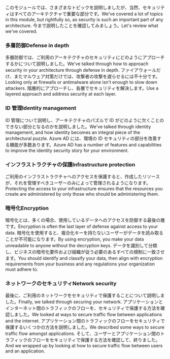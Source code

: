 <span data-ttu-id="8505f-101">このモジュールでは、さまざまなトピックを説明しましたが、当然、セキュリティはすべてのアーキテクチャで重要な部分です。</span><span class="sxs-lookup"><span data-stu-id="8505f-101">We've covered a lot of topics in this module, but rightfully so, as security is such an important part of any architecture.</span></span> <span data-ttu-id="8505f-102">今まで説明したことを確認してみましょう。</span><span class="sxs-lookup"><span data-stu-id="8505f-102">Let's review what we've covered.</span></span>

### <a name="defense-in-depth"></a><span data-ttu-id="8505f-103">多層防御</span><span class="sxs-lookup"><span data-stu-id="8505f-103">Defense in depth</span></span>

<span data-ttu-id="8505f-104">多層防御では、ご利用のアーキテクチャのセキュリティにどのようにアプローチするかについて説明しました。</span><span class="sxs-lookup"><span data-stu-id="8505f-104">We've talked through how to approach security in your architecture through defense in depth.</span></span> <span data-ttu-id="8505f-105">ファイアウォールだけ、またマルウェア対策だけでは、攻撃者の攻撃を遅らせるには不十分です。</span><span class="sxs-lookup"><span data-stu-id="8505f-105">Looking only at firewalls or antimalware alone isn't enough to slow down attackers.</span></span> <span data-ttu-id="8505f-106">階層的にアプローチし、各層でセキュリティを解決します。</span><span class="sxs-lookup"><span data-stu-id="8505f-106">Use a layered approach and address security at each layer.</span></span>

### <a name="identity-management"></a><span data-ttu-id="8505f-107">ID 管理</span><span class="sxs-lookup"><span data-stu-id="8505f-107">Identity management</span></span>

<span data-ttu-id="8505f-108">ID 管理について説明し、アーキテクチャのパズルで ID がどのように欠くことのできない部分となるのかを説明しました。</span><span class="sxs-lookup"><span data-stu-id="8505f-108">We've talked through identity management, and how identity becomes an integral piece of the architectural puzzle.</span></span> <span data-ttu-id="8505f-109">Azure AD には、環境の ID セキュリティの部分を改善する機能が多数あります。</span><span class="sxs-lookup"><span data-stu-id="8505f-109">Azure AD has a number of features and capabilities to improve the identity security story for your environment.</span></span>

### <a name="infrastructure-protection"></a><span data-ttu-id="8505f-110">インフラストラクチャの保護</span><span class="sxs-lookup"><span data-stu-id="8505f-110">Infrastructure protection</span></span>

<span data-ttu-id="8505f-111">ご利用のインフラストラクチャへのアクセスを保護すると、作成したリソースが、それを管理すべきユーザーのみによって管理されるようになります。</span><span class="sxs-lookup"><span data-stu-id="8505f-111">Protecting the access to your infrastructure ensures that the resources you create are administered by only those who should be administering them.</span></span>

### <a name="encryption"></a><span data-ttu-id="8505f-112">暗号化</span><span class="sxs-lookup"><span data-stu-id="8505f-112">Encryption</span></span>

<span data-ttu-id="8505f-113">暗号化とは、多くの場合、使用しているデータへのアクセスを防御する最後の層です。</span><span class="sxs-lookup"><span data-stu-id="8505f-113">Encryption is often the last layer of defense against access to your data.</span></span> <span data-ttu-id="8505f-114">暗号化を使用すると、複合化キーを持たないユーザーがデータを読み取ることが不可能になります。</span><span class="sxs-lookup"><span data-stu-id="8505f-114">By using encryption, you make your data unreadable to anyone without the decryption keys.</span></span> <span data-ttu-id="8505f-115">データを識別して分類し、ビジネスの暗号化要件および組織が従う必要のあるすべての規制に一致させます。</span><span class="sxs-lookup"><span data-stu-id="8505f-115">You should identify and classify your data, then align with encryption requirements from your business and any regulations your organization must adhere to.</span></span>

### <a name="network-security"></a><span data-ttu-id="8505f-116">ネットワークのセキュリティ</span><span class="sxs-lookup"><span data-stu-id="8505f-116">Network security</span></span>

<span data-ttu-id="8505f-117">最後に、ご利用のネットワークをセキュリティで保護することについて説明しました。</span><span class="sxs-lookup"><span data-stu-id="8505f-117">Finally, we talked through securing your network.</span></span> <span data-ttu-id="8505f-118">アプリケーションとインターネット間のトラフィックのフローを、セキュリティで保護する方法を確認しました。</span><span class="sxs-lookup"><span data-stu-id="8505f-118">We looked at ways to secure traffic flow between applications and the internet.</span></span> <span data-ttu-id="8505f-119">アプリケーション間のトラフィックのフローをセキュリティで保護するいくつかの方法を説明しました。</span><span class="sxs-lookup"><span data-stu-id="8505f-119">We described some ways to secure traffic flow amongst applications.</span></span> <span data-ttu-id="8505f-120">そして、ユーザーとアプリケーション間のトラフィックのフローをセキュリティで保護する方法を確認して、終りました。</span><span class="sxs-lookup"><span data-stu-id="8505f-120">And we wrapped up by looking at how to secure traffic flow between users and an application.</span></span>
